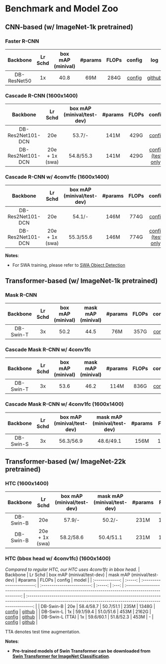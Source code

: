 # Benchmark and Model Zoo

## CNN-based (w/ ImageNet-1k pretrained)
### Faster R-CNN
|  Backbone   | Lr Schd | box mAP (minival) | #params | FLOPs |                            config                             |                                                         log                                                         |                                                       model                                                        |
| :---------: | :-----: | :---------------: | :-----: | :---: | :-----------------------------------------------------------: | :-----------------------------------------------------------------------------------------------------------------: | :----------------------------------------------------------------------------------------------------------------: |
| DB-ResNet50 |   1x    |       40.8        |   69M   | 284G  | [config](configs/cbnet/faster_rcnn_cbv2d1_r50_fpn_1x_coco.py) | [github](https://github.com/CBNetwork/storage/releases/download/v1.0.0/faster_rcnn_cbv2d1_r50_fpn_1x_coco.log.json) | [github](https://github.com/CBNetwork/storage/releases/download/v1.0.0/faster_rcnn_cbv2d1_r50_fpn_1x_coco.pth.zip) |


### Cascade R-CNN (1600x1400)
|     Backbone      |    Lr Schd     | box mAP (minival/test-dev) | #params | FLOPs |                                                config                                                 |                                                                       model                                                                        |
| :---------------: | :------------: | :------------------------: | :-----: | :---: | :---------------------------------------------------------------------------------------------------: | :------------------------------------------------------------------------------------------------------------------------------------------------: |
| DB-Res2Net101-DCN |      20e       |           53.7/-           |  141M   | 429G  |       [config](configs/cbnet/cascade_rcnn_cbv2d1_r2_101_mdconv_fpn_20e_fp16_ms400-1400_coco.py)       |   [github](https://github.com/CBNetwork/storage/releases/download/v1.0.0/cascade_rcnn_cbv2d1_r2_101_mdconv_fpn_20e_fp16_ms400-1400_coco.pth.zip)   |
| DB-Res2Net101-DCN | 20e + 1x (swa) |         54.8/55.3          |  141M   | 429G  | [config (test only)](configs/cbnet/cascade_rcnn_cbv2d1_r2_101_mdconv_fpn_20e_fp16_ms400-1400_coco.py) | [github](https://github.com/CBNetwork/storage/releases/download/v1.0.0/cascade_rcnn_cbv2d1_r2_101_mdconv_fpn_20e_fp16_ms400-1400_coco_swa.pth.zip) |

### Cascade R-CNN w/ 4conv1fc (1600x1400)
|     Backbone      |    Lr Schd     | box mAP (minival/test-dev) | #params | FLOPs |                                                       config                                                       |                                                                              model                                                                              |
| :---------------: | :------------: | :------------------------: | :-----: | :---: | :----------------------------------------------------------------------------------------------------------------: | :-------------------------------------------------------------------------------------------------------------------------------------------------------------: |
| DB-Res2Net101-DCN |      20e       |           54.1/-           |  146M   | 774G  |       [config](configs/cbnet/cascade_rcnn_cbv2d1_r2_101_mdconv_fpn_20e_fp16_ms400-1400_giou_4conv1f_coco.py)       |   [github](https://github.com/CBNetwork/storage/releases/download/v1.0.0/cascade_rcnn_cbv2d1_r2_101_mdconv_fpn_20e_fp16_ms400-1400_giou_4conv1f_coco.pth.zip)   |
| DB-Res2Net101-DCN | 20e + 1x (swa) |         55.3/55.6          |  146M   | 774G  | [config (test only)](configs/cbnet/cascade_rcnn_cbv2d1_r2_101_mdconv_fpn_20e_fp16_ms400-1400_giou_4conv1f_coco.py) | [github](https://github.com/CBNetwork/storage/releases/download/v1.0.0/cascade_rcnn_cbv2d1_r2_101_mdconv_fpn_20e_fp16_ms400-1400_giou_4conv1f_coco_swa.pth.zip) |


**Notes**:
- For SWA training, please refer to [SWA Object Detection](https://github.com/hyz-xmaster/swa_object_detection)

## Transformer-based (w/ ImageNet-1k pretrained)

### Mask R-CNN

| Backbone  | Lr Schd | box mAP (minival) | mask mAP (minival) | #params | FLOPs |                                              config                                               |                                                                          log                                                                           |                                                                         model                                                                         |
| :-------: | :-----: | :---------------: | :----------------: | :-----: | :---: | :-----------------------------------------------------------------------------------------------: | :----------------------------------------------------------------------------------------------------------------------------------------------------: | :---------------------------------------------------------------------------------------------------------------------------------------------------: |
| DB-Swin-T |   3x    |       50.2        |        44.5        |   76M   | 357G  | [config](configs/cbnet/mask_rcnn_cbv2_swin_small_patch4_window7_mstrain_480-800_adamw_3x_coco.py) | [github](https://github.com/CBNetwork/storage/releases/download/v1.0.0/mask_rcnn_cbv2_swin_tiny_patch4_window7_mstrain_480-800_adamw_3x_coco.log.json) | [github](https://github.com/CBNetwork/storage/releases/download/v1.0.0/mask_rcnn_cbv2_swin_tiny_patch4_window7_mstrain_480-800_adamw_3x_coco.pth.zip) |


### Cascade Mask R-CNN w/ 4conv1fc
| Backbone  | Lr Schd | box mAP (minival) | mask mAP (minival) | #params | FLOPs |                                                  config                                                  |                                                                              log                                                                               |                                                                             model                                                                             |
| :-------: | :-----: | :---------------: | :----------------: | :-----: | :---: | :------------------------------------------------------------------------------------------------------: | :------------------------------------------------------------------------------------------------------------------------------------------------------------: | :-----------------------------------------------------------------------------------------------------------------------------------------------------------: |
| DB-Swin-T |   3x    |       53.6        |        46.2        |  114M   | 836G  | [config](configs/cbnet/cascade_mask_rcnn_cbv2_swin_tiny_patch4_window7_mstrain_480-800_adamw_3x_coco.py) | [github](https://github.com/CBNetwork/storage/releases/download/v1.0.0/cascade_mask_rcnn_cbv2_swin_tiny_patch4_window7_mstrain_480-800_adamw_3x_coco.log.json) | [github](https://github.com/CBNetwork/storage/releases/download/v1.0.0/cascade_mask_rcnn_cbv2_swin_tiny_patch4_window7_mstrain_480-800_adamw_3x_coco.pth.zip) |

### Cascade Mask R-CNN w/ 4conv1fc (1600x1400)
| Backbone  | Lr Schd | box mAP (minival/test-dev) | mask mAP (minival/test-dev) | #params | FLOPs |                                                   config                                                   |                                                                              model                                                                              |
| :-------: | :-----: | :------------------------: | :-------------------------: | :-----: | :---: | :--------------------------------------------------------------------------------------------------------: | :-------------------------------------------------------------------------------------------------------------------------------------------------------------: |
| DB-Swin-S |   3x    |         56.3/56.9          |          48.6/49.1          |  156M   | 1016G | [config](configs/cbnet/cascade_mask_rcnn_cbv2_swin_small_patch4_window7_mstrain_400-1400_adamw_3x_coco.py) | [github](https://github.com/CBNetwork/storage/releases/download/v1.0.0/cascade_mask_rcnn_cbv2_swin_small_patch4_window7_mstrain_400-1400_adamw_3x_coco.pth.zip) |

## Transformer-based (w/ ImageNet-22k pretrained)
### HTC (1600x1400)
| Backbone  |    Lr Schd     | box mAP (minival/test-dev) | mask mAP (minival/test-dev) | #params | FLOPs |                                                  config                                                  |                                                                          model                                                                           |
| :-------: | :------------: | :------------------------: | :-------------------------: | :-----: | :---: | :------------------------------------------------------------------------------------------------------: | :------------------------------------------------------------------------------------------------------------------------------------------------------: |
| DB-Swin-B |      20e       |           57.9/-           |           50.2/-            |  231M   | 1004G |       [config](configs/cbnet/htc_cbv2_swin_base_patch4_window7_mstrain_400-1400_adamw_20e_coco.py)       |   [github](https://github.com/CBNetwork/storage/releases/download/v1.0.0/htc_cbv2_swin_base22k_patch4_window7_mstrain_400-1400_adamw_20e_coco.pth.zip)   |
| DB-Swin-B | 20e + 1x (swa) |         58.2/58.6          |          50.4/51.1          |  231M   | 1004G | [config (test only)](configs/cbnet/htc_cbv2_swin_base_patch4_window7_mstrain_400-1400_adamw_20e_coco.py) | [github](https://github.com/CBNetwork/storage/releases/download/v1.0.0/htc_cbv2_swin_base22k_patch4_window7_mstrain_400-1400_adamw_20e_coco_swa.pth.zip) |

### HTC (bbox head w/ 4conv1fc) (1600x1400)
*Compared to regular HTC, our HTC uses 4conv1fc in bbox head.*
|    Backbone     | Lr Schd | box mAP (minival/test-dev) | mask mAP (minival/test-dev) | #params | FLOPs |                                                  config                                                   |                                                                               model                                                                               |
| :-------------: | :-----: | :------------------------: | :-------------------------: | :-----: | :---: | :-------------------------------------------------------------------------------------------------------: | :---------------------------------------------------------------------------------------------------------------------------------------------------------------: |
|    DB-Swin-B    |   20e   |         58.4/58.7          |          50.7/51.1          |  235M   | 1348G | [config](configs/cbnet/htc_cbv2_swin_base_patch4_window7_mstrain_400-1400_giou_4conv1f_adamw_20e_coco.py) | [github](https://github.com/CBNetwork/storage/releases/download/v1.0.0/htc_cbv2_swin_base22k_patch4_window7_mstrain_400-1400_giou_4conv1f_adamw_20e_coco.pth.zip) |
|    DB-Swin-L    |   1x    |         59.1/59.4          |          51.0/51.6          |  453M   | 2162G | [config](configs/cbnet/htc_cbv2_swin_large_patch4_window7_mstrain_400-1400_giou_4conv1f_adamw_1x_coco.py) | [github](https://github.com/CBNetwork/storage/releases/download/v1.0.0/htc_cbv2_swin_large22k_patch4_window7_mstrain_400-1400_giou_4conv1f_adamw_1x_coco.pth.zip) |
| DB-Swin-L (TTA) |   1x    |         59.6/60.1          |          51.8/52.3          |  453M   |   -   | [config](configs/cbnet/htc_cbv2_swin_large_patch4_window7_mstrain_400-1400_giou_4conv1f_adamw_1x_coco.py) | [github](https://github.com/CBNetwork/storage/releases/download/v1.0.0/htc_cbv2_swin_large22k_patch4_window7_mstrain_400-1400_giou_4conv1f_adamw_1x_coco.pth.zip) |

TTA denotes test time augmentation.

**Notes**:

- **Pre-trained models of Swin Transformer can be downloaded from [Swin Transformer for ImageNet Classification](https://github.com/microsoft/Swin-Transformer)**.
